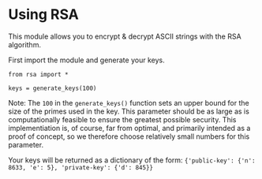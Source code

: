 # Using RSA
This module allows you to encrypt & decrypt ASCII strings with the RSA algorithm.

First import the module and generate your keys.

```
from rsa import *

keys = generate_keys(100)
```

Note: The `100` in the `generate_keys()` function sets an upper bound for the size of the primes used in the key. This parameter should be as large as is computationally feasible to ensure the greatest possible security. This implementiation is, of course, far from optimal, and primarily intended as a proof of concept, so we therefore choose relatively small numbers for this parameter. 

Your keys will be returned as a dictionary of the form: `{'public-key': {'n': 8633, 'e': 5}, 'private-key': {'d': 845}}
`
